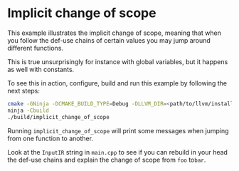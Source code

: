 # Implicit change of scope #

This example illustrates the implicit change of scope, meaning that when you follow the def-use chains of certain values you may jump around different functions.

This is true unsurprisingly for instance with global variables, but it happens as well with constants.

To see this in action, configure, build and run this example by following the next steps:
```bash
cmake -GNinja -DCMAKE_BUILD_TYPE=Debug -DLLVM_DIR=<path/to/llvm/install>/lib/cmake/llvm -Bbuild .
ninja -Cbuild
./build/implicit_change_of_scope
```

Running `implicit_change_of_scope` will print some messages when jumping from one function to another.

Look at the `InputIR` string in `main.cpp` to see if you can rebuild in your head the def-use chains and explain the change of scope from `foo` to`bar`.
